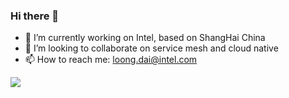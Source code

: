 ### Hi there 👋

<!-- 
https://shields.io/category
-->


- 🔭 I’m currently working on Intel, based on ShangHai China
- 👯 I’m looking to collaborate on service mesh and cloud native
- 📫 How to reach me: loong.dai@intel.com
<!-- 
内推QQ群: 248129962
-->
![](https://github-readme-stats.vercel.app/api?username=daixiang0&theme=dark)
